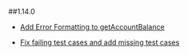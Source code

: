 ##1.14.0

+ [Add Error Formatting to getAccountBalance](https://github.com/xdv/divvy-rest-client/commit/d8169e36136715ad45efa3ec6bf7eaeb100f3990)

+ [Fix failing test cases and add missing test cases](https://github.com/xdv/divvy-rest-client/commit/7ffcfc42adf84b5cb32b21eb7419984c867a80cd)


